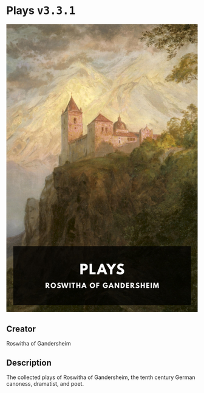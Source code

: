 
# Plays <kbd>v3.3.1</kbd>

<center>
  <img src="./cover-1024.jpg"/>
</center>

## Creator
Roswitha of Gandersheim

## Description
The collected plays of Roswitha of Gandersheim, the tenth century German canoness, dramatist, and poet.
